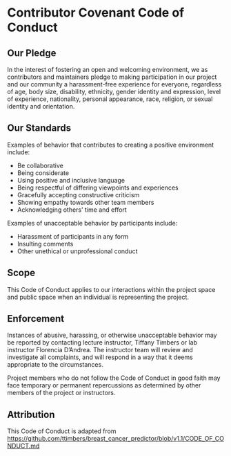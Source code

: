 # Contributor Covenant Code of Conduct

## Our Pledge

In the interest of fostering an open and welcoming environment, we as contributors and maintainers pledge to making participation in our project and our community a harassment-free experience for everyone, regardless of age, body size, disability, ethnicity, gender identity and expression, level of experience, nationality, personal appearance, race, religion, or sexual identity and orientation.

## Our Standards

Examples of behavior that contributes to creating a positive environment include:

* Be collaborative
* Being considerate
* Using positive and inclusive language
* Being respectful of differing viewpoints and experiences
* Gracefully accepting constructive criticism
* Showing empathy towards other team members
* Acknowledging others' time and effort

Examples of unacceptable behavior by participants include:

* Harassment of participants in any form
* Insulting comments
* Other unethical or unprofessional conduct


## Scope

This Code of Conduct applies to our interactions within the project space and public space when an individual is representing the project. 

## Enforcement

Instances of abusive, harassing, or otherwise unacceptable behavior may be reported by contacting lecture instructor, Tiffany Timbers or lab instructor Florencia D’Andrea. The instructor team will review and investigate all complaints, and will respond in a way that it deems appropriate to the circumstances.

Project members who do not follow the Code of Conduct in good faith may face temporary or permanent repercussions as determined by other members of the project or instructors.

## Attribution

This Code of Conduct is adapted from https://github.com/ttimbers/breast_cancer_predictor/blob/v1.1/CODE_OF_CONDUCT.md
